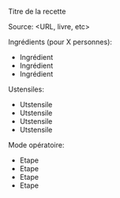 Titre de la recette

Source: <URL, livre, etc>

Ingrédients (pour X personnes):
- Ingrédient
- Ingrédient
- Ingrédient

Ustensiles:
- Utstensile
- Utstensile
- Utstensile
- Utstensile

Mode opératoire:
- Etape
- Etape
- Etape
- Etape
